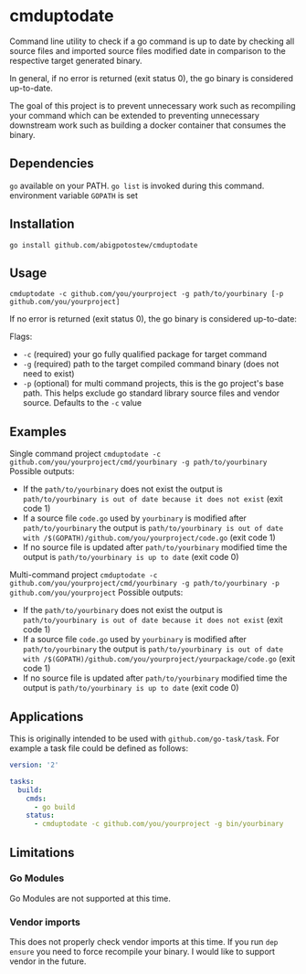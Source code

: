 # cmduptodate
Command line utility to check if a go command is up to date by checking all source files and imported source files modified date in comparison to the respective target generated binary.

In general, if no error is returned (exit status 0), the go binary is considered up-to-date.

The goal of this project is to prevent unnecessary work such as recompiling your command which can be extended to preventing unnecessary downstream work such as building a docker container that consumes the binary.

## Dependencies
`go` available on your PATH. `go list` is invoked during this command. 
environment variable `GOPATH` is set

## Installation
`go install github.com/abigpotostew/cmduptodate`

## Usage
`cmduptodate -c github.com/you/yourproject -g path/to/yourbinary [-p github.com/you/yourproject]`

If no error is returned (exit status 0), the go binary is considered up-to-date:

Flags:
* `-c` (required) your go fully qualified package for target command
* `-g` (required) path to the target compiled command binary (does not need to exist)
* `-p` (optional) for multi command projects, this is the go project's base path. This helps exclude go standard library source files and vendor source. Defaults to the `-c` value

## Examples
Single command project
`cmduptodate -c github.com/you/yourproject/cmd/yourbinary -g path/to/yourbinary`
Possible outputs:
* If the `path/to/yourbinary` does not exist the output is `path/to/yourbinary is out of date because it does not exist` (exit code 1)
* If a source file `code.go` used by `yourbinary` is modified after `path/to/yourbinary` the output is `path/to/yourbinary is out of date with /$(GOPATH)/github.com/you/yourproject/code.go`  (exit code 1)
* If no source file is updated after `path/to/yourbinary` modified time the output is `path/to/yourbinary is up to date` (exit code 0)


Multi-command project
`cmduptodate -c github.com/you/yourproject/cmd/yourbinary -g path/to/yourbinary -p github.com/you/yourproject`
Possible outputs:
* If the `path/to/yourbinary` does not exist the output is `path/to/yourbinary is out of date because it does not exist` (exit code 1)
* If a source file `code.go` used by `yourbinary` is modified after `path/to/yourbinary` the output is `path/to/yourbinary is out of date with /$(GOPATH)/github.com/you/yourproject/yourpackage/code.go`  (exit code 1)
* If no source file is updated after `path/to/yourbinary` modified time the output is `path/to/yourbinary is up to date` (exit code 0)


## Applications
This is originally intended to be used with `github.com/go-task/task`. For example a task file could be defined as follows:
```yaml
version: '2'

tasks:
  build:
    cmds:
      - go build
    status:
      - cmduptodate -c github.com/you/yourproject -g bin/yourbinary
```



## Limitations
### Go Modules
Go Modules are not supported at this time.

### Vendor imports
This does not properly check vendor imports at this time. If you run `dep ensure` you need to force recompile your binary. I would like to support vendor in the future.
